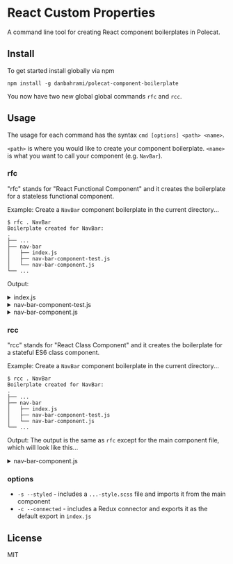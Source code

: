 # React Custom Properties

A command line tool for creating React component boilerplates in Polecat.

## Install

To get started install globally via npm

```
npm install -g danbahrami/polecat-component-boilerplate
```

You now have two new global global commands `rfc` and `rcc`.

## Usage

The usage for each command has the syntax `cmd [options] <path> <name>`.

`<path>` is where you would like to create your component boilerplate.
`<name>` is what you want to call your component (e.g. `NavBar`).

### rfc
"rfc" stands for "React Functional Component" and it creates the boilerplate for a stateless functional component.

Example:
Create a `NavBar` component boilerplate in the current directory...
```
$ rfc . NavBar
Boilerplate created for NavBar:
.
├── ...
├── nav-bar
│   ├── index.js
│   ├── nav-bar-component-test.js
│   └── nav-bar-component.js
└── ...
```

Output:
<details>
  <summary>index.js</summary>

  ```
  import NavBar from './nav-bar-component';

  export default NavBar;

  ```
</details>

<details>
  <summary>nav-bar-component-test.js</summary>

  ```
  import { describeComponent } from 'test';
  import NavBar from './nav-bar-component';

  describeComponent(NavBar, subject => {
    beforeEach(() => {

    });

    it('', () => {

    });

    describe('', () => {

    });
  });

  ```
</details>

<details>
  <summary>nav-bar-component.js</summary>

  ```
  import React, { PropTypes } from 'react';

  const NavBarComponent = (props) => {
    return (
      <div/>
    );
  };

  NavBarComponent.propTypes = {};

  export default NavBarComponent;

  ```
</details>

### rcc
"rcc" stands for "React Class Component" and it creates the boilerplate for a stateful ES6 class component.

Example:
Create a `NavBar` component boilerplate in the current directory...
```
$ rcc . NavBar
Boilerplate created for NavBar:
.
├── ...
├── nav-bar
│   ├── index.js
│   ├── nav-bar-component-test.js
│   └── nav-bar-component.js
└── ...
```

Output:
The output is the same as `rfc` except for the main component file, which will look like this...

<details>
  <summary>nav-bar-component.js</summary>

  ```
  import React, { Component, PropTypes } from 'react';

  class NavBarComponent extends Component {
    constructor(props) {
      super(props);
    }

    render() {
      return (
        <div/>
      );
    }
  }

  NavBarComponent.propTypes = {};

  export default NavBarComponent;

  ```
</details>

### options

- `-s --styled` - includes a `...-style.scss` file and imports it from the main component
- `-c --connected` - includes a Redux connector and exports it as the default export in `index.js`

## License

MIT